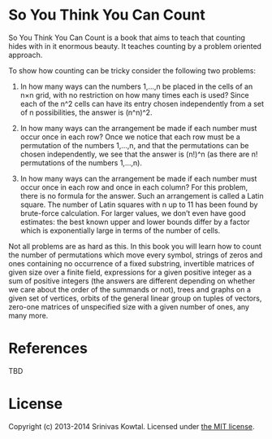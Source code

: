 # So You Think You Can Count

So You Think You Can Count is a book that aims to teach that counting hides with in it 
enormous beauty. It teaches counting by a problem oriented approach. 

To show how counting can be tricky consider the following two problems:

1. In how many ways can the numbers 1,...,n be placed in the cells of an n×n
grid, with no restriction on how many times each is used? Since each of the
n^2 cells can have its entry chosen independently from a set of n possibilities,
the answer is (n^n)^2.

2. In how many ways can the arrangement be made if each number must occur
once in each row? Once we notice that each row must be a permutation of
the numbers 1,...,n, and that the permutations can be chosen independently,
we see that the answer is (n!)^n (as there are n! permutations of the numbers
1,...,n).

3. In how many ways can the arrangement be made if each number must occur 
once in each row and once in each column? For this problem, there is
no formula for the answer. Such an arrangement is called a Latin square.
The number of Latin squares with n up to 11 has been found by brute-force
calculation. For larger values, we don’t even have good estimates: the best
known upper and lower bounds differ by a factor which is exponentially
large in terms of the number of cells.

Not all problems are as hard as this. In this book you will learn how to count
the number of permutations which move every symbol, strings of zeros and ones
containing no occurrence of a fixed substring, invertible matrices of given size
over a finite field, expressions for a given positive integer as a sum of positive
integers (the answers are different depending on whether we care about the order
of the summands or not), trees and graphs on a given set of vertices, orbits of the
general linear group on tuples of vectors, zero-one matrices of unspecified size
with a given number of ones, any many more.


# References

TBD

# License
Copyright (c) 2013-2014 Srinivas Kowtal. Licensed under [the MIT license](http://opensource.org/licenses/MIT).
